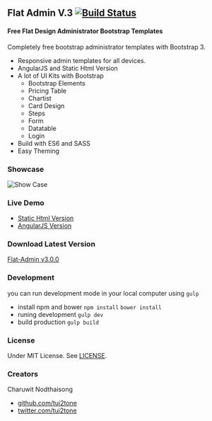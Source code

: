 ## Flat Admin V.3 [![Build Status](https://travis-ci.org/tui2tone/flat-admin-bootstrap-templates.svg?branch=dev-v3)](https://travis-ci.org/tui2tone/flat-admin-bootstrap-templates)

#### Free Flat Design Administrator Bootstrap Templates

Completely free bootstrap administrator templates with Bootstrap 3.

- Responsive admin templates for all devices.
- AngularJS and Static Html Version
- A lot of UI Kits with Bootstrap
  - Bootstrap Elements
  - Pricing Table
  - Chartist
  - Card Design
  - Steps
  - Form
  - Datatable
  - Login
- Build with ES6 and SASS
- Easy Theming

### Showcase

![Show Case](http://templates.tui2tone.com/flat-admin/assets/images/flat-admin-showcase-mini.jpg)

### Live Demo

- [Static Html Version](http://tui2tone.github.io/flat-admin-bootstrap-templates/html/index.html)
- [AngularJS Version](http://tui2tone.github.io/flat-admin-bootstrap-templates/angularjs/index.html)

### Download Latest Version

[Flat-Admin v3.0.0](https://github.com/tui2tone/flat-admin-bootstrap-templates/archive/v3.0.0.zip)

### Development

you can run development mode in your local computer using `gulp`

- install npm and bower
  `npm install` `bower install`
- runing development
  `gulp dev`
- build production
  `gulp build`

### License

Under MIT License. See [LICENSE](https://github.com/tui2tone/flat-admin-bootstrap-templates/blob/master/LICENSE).

### Creators

Charuwit Nodthaisong

- [github.com/tui2tone](https://github.com/tui2tone)
- [twitter.com/tui2tone](https://twitter.com/tui2tone)